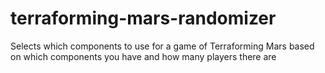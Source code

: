 # terraforming-mars-randomizer
Selects which components to use for a game of Terraforming Mars based on which components you have and how many players there are
